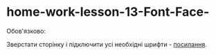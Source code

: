 # home-work-lesson-13-Font-Face-
Обов'язково:

Зверстати сторінку і підключити усі необхідні шрифти - [посилання](https://www.figma.com/file/pKSsjdpNxqs0c9Cc0aZFUX/web-fonts).
